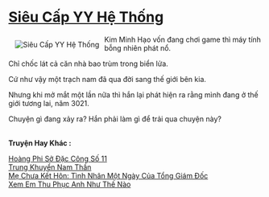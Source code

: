 <a href="https://utruyen.com/sieu-cap-yy-he-thong/9694/" title="Siêu Cấp YY Hệ Thống"><h1>Siêu Cấp YY Hệ Thống</h1></a><div style="display:table"><img align="right" style="float: left; padding: 10px;" src="https://utruyen.com/images/story/200x260/sieu-cap-yy-he-thong.jpg" alt="Siêu Cấp YY Hệ Thống">Kim Minh Hạo vốn đang chơi game thì máy tính bỗng nhiên phát nổ.<p></p>Chỉ chốc lát cả căn nhà bao trùm trong biển lửa. <p></p>Cứ như vậy một trạch nam đã qua đời sang thế giới bên kia.<p></p>Nhưng khi mở mắt một lần nữa thì hắn lại phát hiện ra rằng mình đang ở thế giới tương lai, năm 3021.<p></p>Chuyện gì đang xảy ra? Hắn phải làm gì để trải qua chuyện này?</div><p><br><b>Truyện Hay Khác :</b></p><a href="https://utruyen.com/hoang-phi-so-dac-cong-so-11/10561/" alt="Hoàng Phi Sở Đặc Công Số 11">Hoàng Phi Sở Đặc Công Số 11</a><br/><a href="https://github.com/quanluxury/truyenhot/tree/master/truyenhay/10686/" alt="Trung Khuyển Nam Thần">Trung Khuyển Nam Thần</a><br/><a href="https://truyenngontinhay.wordpress.com/2019/10/03/me-chua-ket-hon-tinh-nhan-mot-ngay-cua-tong-giam-doc/" alt="Mẹ Chưa Kết Hôn: Tình Nhân Một Ngày Của Tổng Giám Đốc">Mẹ Chưa Kết Hôn: Tình Nhân Một Ngày Của Tổng Giám Đốc</a><br/><a href="https://github.com/quanluxury/truyenhot/tree/master/truyenhay/19188/" alt="Xem Em Thu Phục Anh Như Thế Nào">Xem Em Thu Phục Anh Như Thế Nào</a><br/>